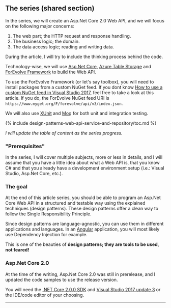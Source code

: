 ## The series (shared section)
In the series, we will create an Asp.Net Core 2.0 Web API, and we will focus on the following major concerns:

1. The web part; the HTTP request and response handling.
1. The business logic; the domain.
1. The data access logic; reading and writing data.

During the article, I will try to include the thinking process behind the code.

Technology-wise, we will use [Asp.Net Core](https://www.microsoft.com/net/core), [Azure Table Storage](https://docs.microsoft.com/en-us/azure/storage/storage-dotnet-how-to-use-tables) and [ForEvolve Framework](https://github.com/ForEvolve/Toc) to build the Web API.

To use the ForEvolve Framework (or let's say toolbox), you will need to install packages from a custom NuGet feed.
If you dont know [How to use a custom NuGet feed in Visual Studio 2017](/en/articles/2017/08/06/how-to-use-a-custom-nuget-feed-in-visual-studio-2017/), feel free to take a look at this article.
If you do, the ForEvolve NuGet feed URI is `https://www.myget.org/F/forevolve/api/v3/index.json`.

We will also use [XUnit](https://xunit.github.io/) and [Moq](https://github.com/moq/moq4) for both unit and integration testing.

{% include design-patterns-web-api-service-and-repository/toc.md %}

*I will update the table of content as the series progress.*

### "Prerequisites"
In the series, I will cover multiple subjects, more or less in details, and I will assume that you have a little idea about what a Web API is, that you know C# and that you already have a development environment setup (i.e.: Visual Studio, Asp.Net Core, etc.).

### The goal
At the end of this article series, you should be able to program an Asp.Net Core Web API in a structured and testable way using the explained techniques (design patterns).
These design patterns offer a clean way to follow the Single Responsibility Principle.

Since design patterns are language-agnostic, you can use them in different applications and languages. In an [Angular](https://angular.io/) application, you will most likely use Dependency Injection for example. 

This is one of the beauties of **design patterns; they are tools to be used, not feared!**

### Asp.Net Core 2.0
At the time of the writing, Asp.Net Core 2.0 was still in prerelease, and I updated the code samples to use the release version.

You will need the [.NET Core 2.0.0 SDK](https://www.microsoft.com/net/download/core) and [Visual Studio 2017 update 3](https://www.visualstudio.com/) or the IDE/code editor of your choosing.

---